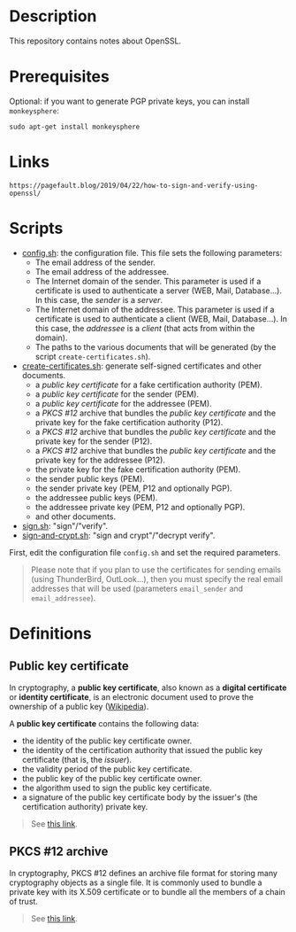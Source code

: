 # Description

This repository contains notes about OpenSSL.

# Prerequisites

Optional: if you want to generate PGP private keys,
you can install `monkeysphere`:

    sudo apt-get install monkeysphere

# Links

    https://pagefault.blog/2019/04/22/how-to-sign-and-verify-using-openssl/

# Scripts

* [config.sh](config.sh): the configuration file. This file sets the following parameters:
  * The email address of the sender.
  * The email address of the addressee.
  * The Internet domain of the sender. This parameter is used if a certificate is used to
    authenticate a server (WEB, Mail, Database...). In this case, the _sender_ is a _server_.
  * The Internet domain of the addressee. This parameter is used if a certificate is used to
    authenticate a client (WEB, Mail, Database...). In this case, the _addressee_ is a _client_
    (that acts from within the domain).
  * The paths to the various documents that will be generated (by the script `create-certificates.sh`).
* [create-certificates.sh](create-certificates.sh): generate self-signed certificates and other documents.
  * a _public key certificate_ for a fake certification authority (PEM).
  * a _public key certificate_ for the sender (PEM).
  * a _public key certificate_ for the addressee (PEM).
  * a _PKCS #12_ archive that bundles the _public key certificate_ and the private key for the fake certification authority (P12).
  * a _PKCS #12_ archive that bundles the _public key certificate_ and the private key for the sender (P12).
  * a _PKCS #12_ archive that bundles the _public key certificate_ and the private key for the addressee (P12).
  * the private key for the fake certification authority (PEM).
  * the sender public keys (PEM).
  * the sender private key (PEM, P12 and optionally PGP).
  * the addressee public keys (PEM).
  * the addressee private key (PEM, P12 and optionally PGP).
  * and other documents.
* [sign.sh](sign.sh): "sign"/"verify".
* [sign-and-crypt.sh](sign-and-crypt.sh): "sign and crypt"/"decrypt verify".

First, edit the configuration file `config.sh` and set the required parameters.

> Please note that if you plan to use the certificates for sending emails (using
> ThunderBird, OutLook...), then you must specify the real email addresses that will
> be used (parameters `email_sender` and `email_addressee`).

# Definitions

## Public key certificate

In cryptography, a **public key certificate**, also known as a **digital
certificate** or **identity certificate**, is an electronic document used to
prove the ownership of a public key ([Wikipedia](https://en.wikipedia.org/wiki/Public_key_certificate)).

A **public key certificate** contains the following data:
* the identity of the public key certificate owner.
* the identity of the certification authority that issued the public key
  certificate (that is, the _issuer_).
* the validity period of the public key certificate.
* the public key of the public key certificate owner.
* the algorithm used to sign the public key certificate.
* a signature of the public key certificate body by the issuer's (the certification authority) private key.

> See [this link](doc/certificate.md).

## PKCS #12 archive

In cryptography, PKCS #12 defines an archive file format for storing many
cryptography objects as a single file. It is commonly used to bundle a
private key with its X.509 certificate or to bundle all the members of a
chain of trust.

> See [this link](https://en.wikipedia.org/wiki/PKCS_12).
